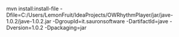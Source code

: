 mvn install:install-file -Dfile=C:/Users/LemonFruit/IdeaProjects/OWRhythmPlayer/jar/jave-1.0.2/jave-1.0.2.jar -DgroupId=it.sauronsoftware -DartifactId=jave -Dversion=1.0.2 -Dpackaging=jar